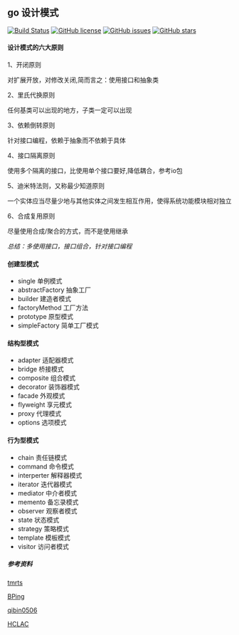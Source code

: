 ## go 设计模式

[![Build Status](https://travis-ci.org/xiaomeng79/go-design-pattern.svg?branch=master)](https://travis-ci.org/xiaomeng79/go-design-pattern) 
[![GitHub license](https://img.shields.io/github/license/xiaomeng79/go-design-pattern.svg)](https://github.com/xiaomeng79/go-design-pattern/blob/master/LICENSE)
[![GitHub issues](https://img.shields.io/github/issues/xiaomeng79/go-design-pattern.svg)](https://github.com/xiaomeng79/go-design-pattern/issues) [![GitHub stars](https://img.shields.io/github/stars/xiaomeng79/go-design-pattern.svg)](https://github.com/xiaomeng79/go-design-pattern/stargazers)


####  设计模式的六大原则
1、开闭原则
 
对扩展开放，对修改关闭,简而言之：使用接口和抽象类
 
2、里氏代换原则

任何基类可以出现的地方，子类一定可以出现

3、依赖倒转原则

针对接口编程，依赖于抽象而不依赖于具体

4、接口隔离原则

使用多个隔离的接口，比使用单个接口要好,降低耦合，参考io包

5、迪米特法则，又称最少知道原则

一个实体应当尽量少地与其他实体之间发生相互作用，使得系统功能模块相对独立

6、合成复用原则

尽量使用合成/聚合的方式，而不是使用继承

*总结：多使用接口，接口组合，针对接口编程*

#### 创建型模式

- single 单例模式
- abstractFactory 抽象工厂
- builder 建造者模式
- factoryMethod 工厂方法
- prototype 原型模式
- simpleFactory 简单工厂模式

#### 结构型模式

- adapter 适配器模式
- bridge 桥接模式
- composite 组合模式
- decorator 装饰器模式
- facade 外观模式
- flyweight 享元模式
- proxy 代理模式
- options 选项模式

#### 行为型模式

- chain 责任链模式
- command 命令模式
- interperter 解释器模式
- iterator 迭代器模式
- mediator 中介者模式
- memento 备忘录模式
- observer 观察者模式
- state 状态模式
- strategy 策略模式
- template 模板模式
- visitor 访问者模式

##### 参考资料

[tmrts](https://github.com/tmrts/go-patterns)

[BPing](https://github.com/BPing/golang_design_pattern)

[qibin0506](https://github.com/qibin0506/go-designpattern)

[HCLAC](https://github.com/HCLAC/DesignPattern)



